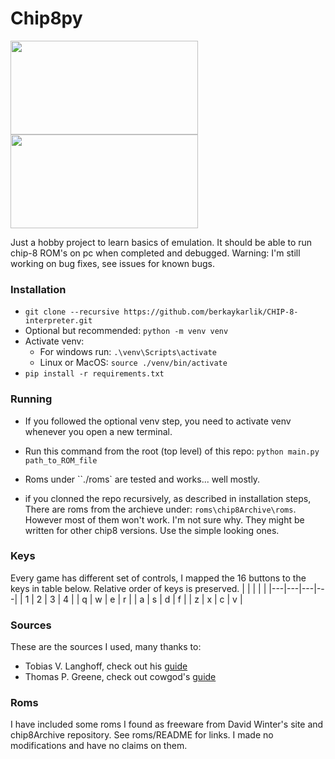 # Chip8py

<p float="left">
<img src="../assets/invader.png?raw=true"  width="300" height="150" />
<img src="../assets/petdog.png?raw=true"  width="300" height="150"  />
</p>


Just a hobby project to learn basics of emulation.
It should be able to run chip-8 ROM's on pc when completed and debugged.
Warning: I'm still working on bug fixes, see issues for known bugs.

### Installation
* `git clone --recursive https://github.com/berkaykarlik/CHIP-8-interpreter.git`
* Optional but recommended: `python -m venv venv`
* Activate venv:
  * For windows run: `.\venv\Scripts\activate`
  * Linux or MacOS: `source ./venv/bin/activate`
* `pip install -r requirements.txt`

### Running

* If you followed the optional venv step, you need to activate venv whenever you open a new terminal.

* Run this command from the root (top level) of this repo:
`python main.py path_to_ROM_file`

* Roms under ``./roms` are tested and works... well mostly.

* if you clonned the repo recursively, as described in installation steps, There are roms from the archieve under: `roms\chip8Archive\roms`. However most of them won't work. I'm not sure why. They might be written for other chip8 versions. Use the simple looking ones.

### Keys
Every game has different set of controls, I mapped the 16 buttons to the keys in table below.
Relative order of keys is preserved.
|   |   |   |   |
|---|---|---|---|
| 1 | 2 | 3 | 4 |
| q | w | e | r |
| a | s | d | f |
| z | x | c | v |
### Sources

These are the sources I used, many thanks to:

* Tobias V. Langhoff, check out his [guide](https://tobiasvl.github.io/blog/write-a-chip-8-emulator/)
* Thomas P. Greene, check out cowgod's [guide](http://devernay.free.fr/hacks/chip8/C8TECH10.HTM)


### Roms

I have included some roms I found as freeware from David Winter's site and chip8Archive repository.
See roms/README for links. I made no modifications and have no claims on them.
